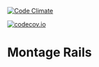 [![Code Climate](https://codeclimate.com/github/EditLLC/rails-montage/badges/gpa.svg)](https://codeclimate.com/github/EditLLC/rails-montage)

[![codecov.io](http://codecov.io/github/EditLLC/rails-montage/coverage.svg?branch=master)](http://codecov.io/github/EditLLC/rails-montage?branch=master)

Montage Rails
=============
